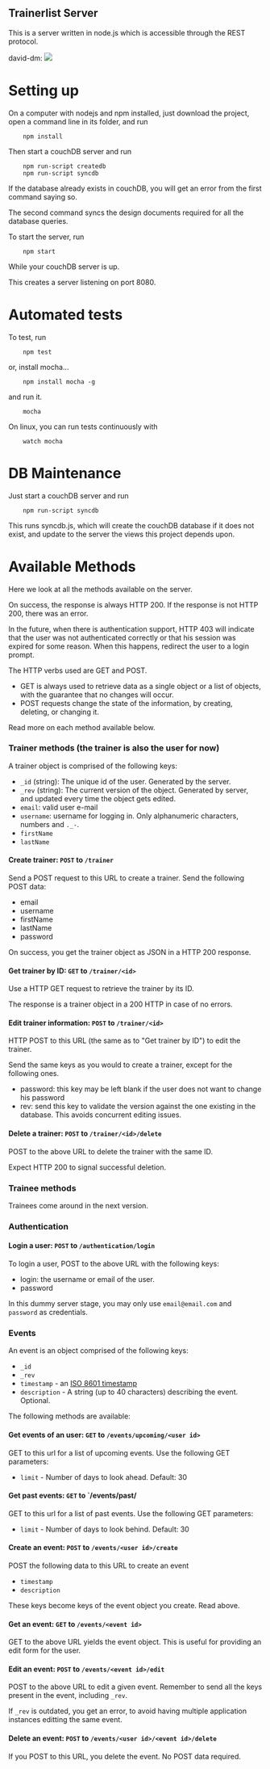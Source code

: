Trainerlist Server
------------------

This is a server written in node.js which is accessible through the REST protocol.

david-dm: [![](https://david-dm.org/furtal/trainerlist-server.png)](https://david-dm.org/furtal/trainerlist-server)

Setting up
==========

On a computer with nodejs and npm installed, just download the project, open a command line in its folder, and run

        npm install

Then start a couchDB server and run

        npm run-script createdb
        npm run-script syncdb

If the database already exists in couchDB, you will get an error from the first command saying so.

The second command syncs the design documents required for all the database queries.

To start the server, run

        npm start

While your couchDB server is up.

This creates a server listening on port 8080.


Automated tests
===============

To test, run

        npm test

or, install mocha...

        npm install mocha -g

and run it.
        
        mocha

On linux, you can run tests continuously with

        watch mocha


DB Maintenance
==============

Just start a couchDB server and run

        npm run-script syncdb

This runs syncdb.js, which will create the couchDB database if it does not exist, and update to the server the views this project depends upon.


Available Methods
=================

Here we look at all the methods available on the server.

On success, the response is always HTTP 200. If the response is not HTTP 200, there was an error.

In the future, when there is authentication support, HTTP 403 will indicate that the user was not authenticated correctly or that his session was expired for some reason. When this happens, redirect the user to a login prompt.

The HTTP verbs used are GET and POST.

 - GET is always used to retrieve data as a single object or a list of objects, with the guarantee that no changes will occur.
 - POST requests change the state of the information, by creating, deleting, or changing it.

Read more on each method available below.


### Trainer methods (the trainer is also the user for now)

A trainer object is comprised of the following keys:

 - `_id` (string): The unique id of the user. Generated by the server.
 - `_rev` (string): The current version of the object. Generated by server, and updated every time the object gets edited.
 - `email`: valid user e-mail
 - `username`: username for logging in. Only alphanumeric characters, numbers and `._-`.
 - `firstName`
 - `lastName`


#### Create trainer: `POST` to `/trainer`

Send a POST request to this URL to create a trainer. Send the following POST data:

 - email
 - username
 - firstName
 - lastName
 - password

On success, you get the trainer object as JSON in a HTTP 200 response.


#### Get trainer by ID: `GET` to `/trainer/<id>`

Use a HTTP GET request to retrieve the trainer by its ID.

The response is a trainer object in a 200 HTTP in case of no errors. 


#### Edit trainer information: `POST` to `/trainer/<id>`

HTTP POST to this URL (the same as to "Get trainer by ID") to edit the trainer.

Send the same keys as you would to create a trainer, except for the following ones.

 - password: this key may be left blank if the user does not want to change his password
 - rev: send this key to validate the version against the one existing in the database. This avoids concurrent editing issues.


#### Delete a trainer: `POST` to `/trainer/<id>/delete`

POST to the above URL to delete the trainer with the same ID.

Expect HTTP 200 to signal successful deletion.


### Trainee methods

Trainees come around in the next version.


### Authentication

#### Login a user: `POST` to `/authentication/login`

To login a user, POST to the above URL with the following keys:

 - login: the username or email of the user.
 - password

In this dummy server stage, you may only use `email@email.com` and `password` as credentials.


### Events

An event is an object comprised of the following keys:

 - `_id`
 - `_rev`
 - `timestamp` - an [ISO 8601 timestamp](http://en.wikipedia.org/wiki/ISO_8601)
 - `description` - A string (up to 40 characters) describing the event. Optional.

The following methods are available:


#### Get events of an user: `GET` to `/events/upcoming/<user id>`

GET to this url for a list of upcoming events. Use the following GET parameters:

 - `limit` - Number of days to look ahead. Default: 30


#### Get past events: `GET` to `/events/past/<user id>

GET to this url for a list of past events. Use the following GET parameters:

 - `limit` - Number of days to look behind. Default: 30


#### Create an event: `POST` to `/events/<user id>/create`

POST the following data to this URL to create an event

 - `timestamp`
 - `description`

These keys become keys of the event object you create. Read above.


#### Get an event: `GET` to `/events/<event id>`

GET to the above URL yields the event object. This is useful for providing an edit form for the user.


#### Edit an event: `POST` to `/events/<event id>/edit`

POST to the above URL to edit a given event. Remember to send all the keys present in the event, including `_rev`.

If `_rev` is outdated, you get an error, to avoid having multiple application instances editting the same event.


#### Delete an event: `POST` to `/events/<user id>/<event id>/delete`

If you POST to this URL, you delete the event. No POST data required.



